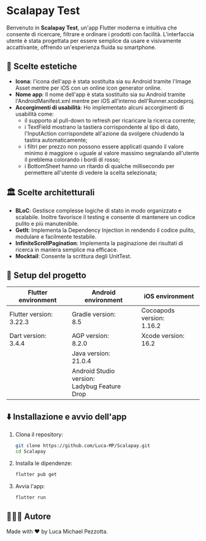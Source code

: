 # Scalapay Test

Benvenuto in **Scalapay Test**, un'app Flutter moderna e intuitiva che consente di ricercare, filtrare e ordinare i prodotti con facilità. L'interfaccia utente è stata progettata per essere semplice da usare e visivamente accattivante, offrendo un'esperienza fluida su smartphone.


## 🎨 **Scelte estetiche**

- **Icona**: l'icona dell'app è stata sostituita sia su Android tramite l'Image Asset mentre per iOS con un online icon generator online.
- **Nome app**: Il nome dell'app è stata sostituito sia su Android tramite l'AndroidManifest.xml mentre per iOS all'interno dell'Runner.xcodeproj.
- **Accorgimenti di usabilità**: Ho implementato alcuni accorgimenti di usabilità come:
    - il supporto al pull-down to refresh per ricaricare la ricerca corrente;
    - i TextField mostrano la tastiera corrispondente al tipo di dato, l'InputAction corrispondete all'azione da svolgere chiudendo la tastira automaticamente;
    - i filtri per prezzo non possono essere applicati quando il valore minimo è maggiore o uguale al valore massimo segnalando all'utente il preblema colorando i bordi di rosso;
    - i BottomSheet hanno un ritardo di qualche millisecondo per permettere all'utente di vedere la scelta selezionata;


## 🏛️ **Scelte architetturali**

- **BLoC**: Gestisce complesse logiche di stato in modo organizzato e scalabile. Inoltre favorisce il testing e consente di mantenere un codice pulito e più manutenibile.
- **GetIt**: Implementa la Dependency Injection in rendendo il codice pulito, modulare e facilmente testabile.
- **InfiniteScrollPagination**: Implementa la paginazione dei risultati di ricerca in maniera semplice ma efficace.
- **Mocktail**: Consente la scrittura degli UnitTest.


## 🏁 **Setup del progetto**

| Flutter environment         | Android environment                              | iOS environment               |
|-----------------------------|--------------------------------------------------|-------------------------------|
| Flutter version:<br/>3.22.3 | Gradle version:<br/>8.5                          | Cocoapods version:<br/>1.16.2 |
| Dart version:<br/>3.4.4     | AGP version:<br/>8.2.0                           | Xcode version:<br/>16.2       |
|                             | Java version:<br/>21.0.4                         |                               |
|                             | Android Studio version:<br/>Ladybug Feature Drop |                               |


## ⬇️ Installazione e avvio dell'app

1. Clona il repository:
    ```bash
    git clone https://github.com/Luca-MP/Scalapay.git
    cd Scalapay
    ```
2. Installa le dipendenze:
    ```bash
    flutter pub get
    ```
3. Avvia l'app:
    ```bash
    flutter run
    ```


## 👨🏻‍💻 Autore

Made with ❤️ by Luca Michael Pezzotta.
